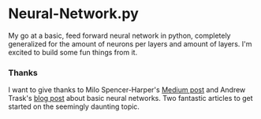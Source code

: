 # Neural-Network.py
My go at a basic, feed forward neural network in python, completely generalized for the amount of neurons per layers and amount of layers.
I'm excited to build some fun things from it.

### Thanks
I want to give thanks to Milo Spencer-Harper's [Medium post](https://medium.com/technology-invention-and-more/how-to-build-a-simple-neural-network-in-9-lines-of-python-code-cc8f23647ca1) and Andrew Trask's [blog post](http://iamtrask.github.io/2015/07/12/basic-python-network/) about basic neural networks. Two fantastic articles to get started on the seemingly daunting topic.
